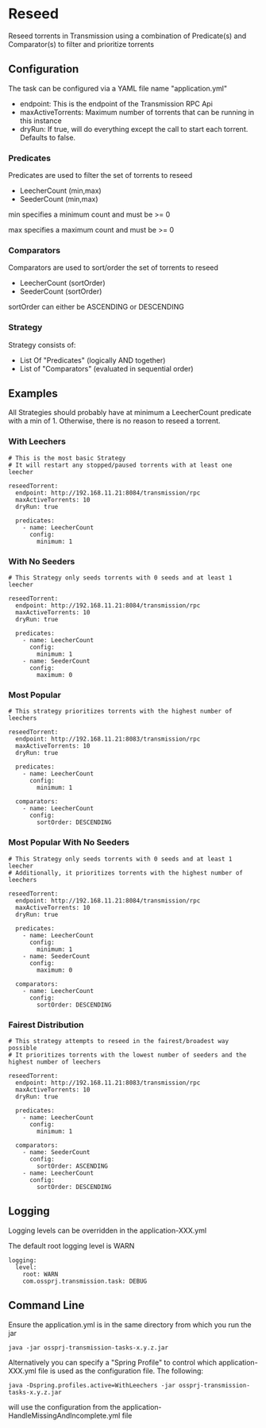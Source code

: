 # Reseed

Reseed torrents in Transmission using a combination of Predicate(s) and Comparator(s) to filter and prioritize torrents

## Configuration

The task can be configured via a YAML file name "application.yml"

- endpoint: This is the endpoint of the Transmission RPC Api
- maxActiveTorrents: Maximum number of torrents that can be running in this instance
- dryRun: If true, will do everything except the call to start each torrent. Defaults to false.

### Predicates

Predicates are used to filter the set of torrents to reseed

- LeecherCount (min,max)
- SeederCount (min,max)

min specifies a minimum count and must be >= 0

max specifies a maximum count and must be >= 0

### Comparators

Comparators are used to sort/order the set of torrents to reseed

- LeecherCount (sortOrder)
- SeederCount (sortOrder)

sortOrder can either be ASCENDING or DESCENDING

### Strategy

Strategy consists of:

- List Of "Predicates" (logically AND together)
- List of "Comparators" (evaluated in sequential order)

## Examples

All Strategies should probably have at minimum a LeecherCount predicate with a min of 1. 
Otherwise, there is no reason to reseed a torrent.

### With Leechers
    # This is the most basic Strategy
    # It will restart any stopped/paused torrents with at least one leecher

    reseedTorrent:
      endpoint: http://192.168.11.21:8084/transmission/rpc
      maxActiveTorrents: 10
      dryRun: true

      predicates:
        - name: LeecherCount
          config:
            minimum: 1

### With No Seeders
    # This Strategy only seeds torrents with 0 seeds and at least 1 leecher

    reseedTorrent:
      endpoint: http://192.168.11.21:8084/transmission/rpc
      maxActiveTorrents: 10
      dryRun: true

      predicates:
        - name: LeecherCount
          config:
            minimum: 1
        - name: SeederCount
          config:
            maximum: 0


### Most Popular
    # This strategy prioritizes torrents with the highest number of leechers

    reseedTorrent:
      endpoint: http://192.168.11.21:8083/transmission/rpc
      maxActiveTorrents: 10
      dryRun: true

      predicates:
        - name: LeecherCount
          config:
            minimum: 1

      comparators:
        - name: LeecherCount
          config:
            sortOrder: DESCENDING

### Most Popular With No Seeders
    # This Strategy only seeds torrents with 0 seeds and at least 1 leecher
    # Additionally, it prioritizes torrents with the highest number of leechers

    reseedTorrent:
      endpoint: http://192.168.11.21:8084/transmission/rpc
      maxActiveTorrents: 10
      dryRun: true

      predicates:
        - name: LeecherCount
          config:
            minimum: 1
        - name: SeederCount
          config:
            maximum: 0

      comparators:
        - name: LeecherCount
          config:
            sortOrder: DESCENDING

### Fairest Distribution
    # This strategy attempts to reseed in the fairest/broadest way possible
    # It prioritizes torrents with the lowest number of seeders and the highest number of leechers

    reseedTorrent:
      endpoint: http://192.168.11.21:8083/transmission/rpc
      maxActiveTorrents: 10
      dryRun: true

      predicates:
        - name: LeecherCount
          config:
            minimum: 1

      comparators:
        - name: SeederCount
          config:
            sortOrder: ASCENDING
        - name: LeecherCount
          config:
            sortOrder: DESCENDING



## Logging

Logging levels can be overridden in the application-XXX.yml

The default root logging level is WARN

    logging:
      level:
        root: WARN
        com.ossprj.transmission.task: DEBUG

## Command Line

Ensure the application.yml is in the same directory from which you run the jar

    java -jar ossprj-transmission-tasks-x.y.z.jar

Alternatively you can specify a "Spring Profile" to control which application-XXX.yml file is used as the configuration file. The following:

    java -Dspring.profiles.active=WithLeechers -jar ossprj-transmission-tasks-x.y.z.jar

will use the configuration from the application-HandleMissingAndIncomplete.yml file
